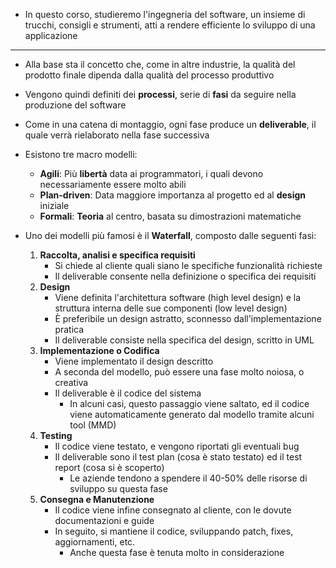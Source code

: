 + In questo corso, studieremo l'ingegneria del software, un insieme di trucchi, consigli e strumenti, atti a rendere efficiente lo sviluppo di una applicazione
---
+ Alla base sta il concetto che, come in altre industrie, la qualità del prodotto finale dipenda dalla qualità del processo produttivo
+ Vengono quindi definiti dei **processi**, serie di **fasi** da seguire nella produzione del software
+ Come in una catena di montaggio, ogni fase produce un **deliverable**, il quale verrà rielaborato nella fase successiva

+ Esistono tre macro modelli:
	+ **Agili**: Più **libertà** data ai programmatori, i quali devono necessariamente essere molto abili
	+ **Plan-driven**: Data maggiore importanza al progetto ed al **design** iniziale
	+ **Formali**: **Teoria** al centro, basata su dimostrazioni matematiche

+ Uno dei modelli più famosi è il **Waterfall**, composto dalle seguenti fasi:
	1. **Raccolta, analisi e specifica requisiti**
		+ Si chiede al cliente quali siano le specifiche funzionalità richieste
		+ Il deliverable consente nella definizione o specifica dei requisiti
	2. **Design**
		+ Viene definita l'architettura software (high level design) e la struttura interna delle sue componenti (low level design)
		+ È preferibile un design astratto, sconnesso dall'implementazione pratica
		+ Il deliverable consiste nella specifica del design, scritto in UML
	3. **Implementazione o Codifica**
		+ Viene implementato il design descritto
		+ A seconda del modello, può essere una fase molto noiosa, o creativa
		+ Il deliverable è il codice del sistema
			+ In alcuni casi, questo passaggio viene saltato, ed il codice viene automaticamente generato dal modello tramite alcuni tool (MMD)
	4. **Testing**
		+ Il codice viene testato, e vengono riportati gli eventuali bug
		+ Il deliverable sono il test plan (cosa è stato testato) ed il test report (cosa si è scoperto)
			+ Le aziende tendono a spendere il 40-50% delle risorse di sviluppo su questa fase
	5.  **Consegna e Manutenzione**
		+ Il codice viene infine consegnato al cliente, con le dovute documentazioni e guide
		+ In seguito, si mantiene il codice, sviluppando patch, fixes, aggiornamenti, etc.
			+ Anche questa fase è tenuta molto in considerazione
